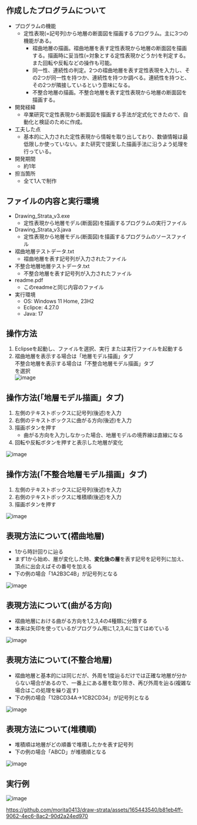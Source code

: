 ## 作成したプログラムについて
  - プログラムの機能
    - 定性表現(=記号列)から地層の断面図を描画するプログラム。主に3つの機能がある。
      - 褶曲地層の描画。褶曲地層を表す定性表現から地層の断面図を描画する。描画時に妥当性(=対象とする定性表現かどうか)を判定する。また回転や反転などの操作も可能。
      - 同一性、連続性の判定。2つの褶曲地層を表す定性表現を入力し、その2つが同一性を持つか、連続性を持つか調べる。連続性を持つと、その2つが隣接しているという意味になる。
      - 不整合地層の描画。不整合地層を表す定性表現から地層の断面図を描画する。
  - 開発経緯
    - 卒業研究で定性表現から断面図を描画する手法が定式化できたので、自動化と検証のために作成。
  - 工夫した点
    - 基本的に入力された定性表現から情報を取り出しており、数値情報は最低限しか使っていない。また研究で提案した描画手法に沿うよう処理を行っている。
  - 開発期間
    - 約1年
  - 担当箇所
    - 全て1人で制作

## ファイルの内容と実行環境
  - Drawing_Strata_v3.exe
    - 定性表現から地層モデル(断面図)を描画するプログラムの実行ファイル
  - Drawing_Strata_v3.java
    - 定性表現から地層モデル(断面図)を描画するプログラムのソースファイル
  - 褶曲地層テストデータ.txt
    - 褶曲地層を表す記号列が入力されたファイル
  - 不整合地層地層テストデータ.txt
    - 不整合地層を表す記号列が入力されたファイル
  - readme.pdf
    - このreadmeと同じ内容のファイル
  - 実行環境
    - OS: Windows 11 Home, 23H2
    - Eclipce: 4.27.0
    - Java: 17

## 操作方法
  1. Eclipseを起動し、ファイルを選択、実行 または実行ファイルを起動する
  1. 褶曲地層を表示する場合は「地層モデル描画」タブ  
     不整合地層を表示する場合は「不整合地層モデル描画」タブ  
     を選択  
     ![image](https://github.com/morita0413/ktakalab/assets/165443540/76f93736-4a1e-438e-8772-a577148e42c4)

## 操作方法(「地層モデル描画」タブ)
  1. 左側のテキストボックスに記号列(後述)を入力
  1. 右側のテキストボックスに曲がる方向(後述)を入力
  1. 描画ボタンを押す
     - 曲がる方向を入力しなかった場合、地層モデルの境界線は直線になる
  1. 回転や反転ボタンを押すと表示した地層が変化
     
  ![image](https://github.com/morita0413/ktakalab/assets/165443540/6dbef709-0c77-471a-99be-01c023f2b3a5)

## 操作方法(「不整合地層モデル描画」タブ)
  1. 左側のテキストボックスに記号列(後述)を入力
  1. 右側のテキストボックスに堆積順(後述)を入力
  1. 描画ボタンを押す

  ![image](https://github.com/morita0413/ktakalab/assets/165443540/26262995-98d5-41b7-8805-45a6e3002018)

## 表現方法について(褶曲地層)
  - 1から時計回りに辿る
  - まず1から始め、層が変化した時、**変化後の層**を表す記号を記号列に加え、頂点に出会えばその番号を加える
  - 下の例の場合「1A2B3C4B」が記号列となる

  ![image](https://github.com/morita0413/ktakalab/assets/165443540/c8de8dc3-4f17-4d66-85e9-01e430da7af2)

## 表現方法について(曲がる方向)
  - 褶曲地層における曲がる方向を1,2,3,4の4種類に分類する
  - 本来は矢印を使っているがプログラム用に1,2,3,4に当てはめている

  ![image](https://github.com/morita0413/ktakalab/assets/165443540/2734ef80-d6d1-45f3-8fa4-6d53f74880b2)

## 表現方法について(不整合地層)
  - 褶曲地層と基本的には同じだが、外周を1度辿るだけでは正確な地層が分からない場合があるので、一番上にある層を取り除き、再び外周を辿る(複雑な場合はこの処理を繰り返す)
  - 下の例の場合「12BCD34A->1CB2CD34」が記号列となる

  ![image](https://github.com/morita0413/ktakalab/assets/165443540/612b6f9c-69ea-4a76-8173-92aa19557613)
  
## 表現方法について(堆積順)
  - 堆積順は地層がどの順番で堆積したかを表す記号列
  - 下の例の場合「ABCD」が堆積順となる

  ![image](https://github.com/morita0413/ktakalab/assets/165443540/388b5e01-7870-45c3-b344-d4b6efd779e5)

## 実行例
  ![image](https://github.com/morita0413/ktakalab/assets/165443540/13dd711f-3c72-4d0c-b817-bf91e2857233)

  https://github.com/morita0413/draw-strata/assets/165443540/b81eb4ff-9062-4ec6-8ac2-90d2a24ed970







     
